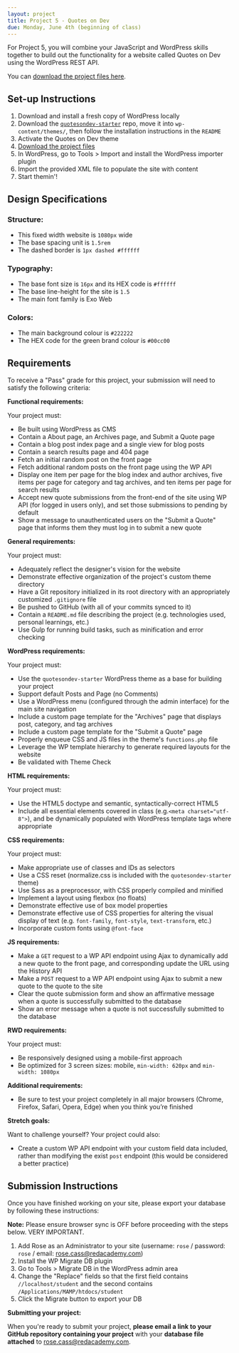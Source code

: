 ```yaml
---
layout: project
title: Project 5 - Quotes on Dev
due: Monday, June 4th (beginning of class)
---
```


For Project 5, you will combine your JavaScript and WordPress skills together to build out the functionality for a website called Quotes on Dev using the WordPress REST API.

You can [download the project files here](https://s3-us-west-2.amazonaws.com/red-wdp/project-files/project-05.zip).

## Set-up Instructions

1.  Download and install a fresh copy of WordPress locally
2.  Download the [`quotesondev-starter`](https://github.com/redacademy/quotesondev-starter) repo, move it into `wp-content/themes/`, then follow the installation instructions in the `README`
3.  Activate the Quotes on Dev theme
4.  [Download the project files](https://s3-us-west-2.amazonaws.com/red-wdp/project-files/project-05.zip)
5.  In WordPress, go to Tools > Import and install the WordPress importer plugin
6.  Import the provided XML file to populate the site with content
7.  Start themin'!

## Design Specifications

### Structure:

* This fixed width website is `1080px` wide
* The base spacing unit is `1.5rem`
* The dashed border is `1px dashed #ffffff`

### Typography:

* The base font size is `16px` and its HEX code is `#ffffff`
* The base line-height for the site is `1.5`
* The main font family is Exo Web

### Colors:

* The main background colour is `#222222`
* The HEX code for the green brand colour is `#00cc00`

## Requirements

To receive a "Pass" grade for this project, your submission will need to satisfy the following criteria:

**Functional requirements:**

Your project must:

* Be built using WordPress as CMS
* Contain a About page, an Archives page, and Submit a Quote page
* Contain a blog post index page and a single view for blog posts
* Contain a search results page and 404 page
* Fetch an initial random post on the front page
* Fetch additional random posts on the front page using the WP API
* Display one item per page for the blog index and author archives, five items per page for category and tag archives, and ten items per page for search results
* Accept new quote submissions from the front-end of the site using WP API (for logged in users only), and set those submissions to pending by default
* Show a message to unauthenticated users on the "Submit a Quote" page that informs them they must log in to submit a new quote

**General requirements:**

Your project must:

* Adequately reflect the designer's vision for the website
* Demonstrate effective organization of the project's custom theme directory
* Have a Git repository initialized in its root directory with an appropriately customized `.gitignore` file
* Be pushed to GitHub (with all of your commits synced to it)
* Contain a `README.md` file describing the project (e.g. technologies used, personal learnings, etc.)
* Use Gulp for running build tasks, such as minification and error checking

**WordPress requirements:**

Your project must:

* Use the `quotesondev-starter` WordPress theme as a base for building your project
* Support default Posts and Page (no Comments)
* Use a WordPress menu (configured through the admin interface) for the main site navigation
* Include a custom page template for the "Archives" page that displays post, category, and tag archives
* Include a custom page template for the "Submit a Quote" page
* Properly enqueue CSS and JS files in the theme's `functions.php` file
* Leverage the WP template hierarchy to generate required layouts for the website
* Be validated with Theme Check

**HTML requirements:**

Your project must:

* Use the HTML5 doctype and semantic, syntactically-correct HTML5
* Include all essential elements covered in class (e.g.`<meta charset="utf-8">`), and be dynamically populated with WordPress template tags where appropriate

**CSS requirements:**

Your project must:

* Make appropriate use of classes and IDs as selectors
* Use a CSS reset (normalize.css is included with the `quotesondev-starter` theme)
* Use Sass as a preprocessor, with CSS properly compiled and minified
* Implement a layout using flexbox (no floats)
* Demonstrate effective use of box model properties
* Demonstrate effective use of CSS properties for altering the visual display of text (e.g. `font-family`, `font-style`, `text-transform`, etc.)
* Incorporate custom fonts using `@font-face`

**JS requirements:**

* Make a `GET` request to a WP API endpoint using Ajax to dynamically add a new quote to the front page, and corresponding update the URL using the History API
* Make a `POST` request to a WP API endpoint using Ajax to submit a new quote to the quote to the site
* Clear the quote submission form and show an affirmative message when a quote is successfully submitted to the database
* Show an error message when a quote is not successfully submitted to the database

**RWD requirements:**

Your project must:

* Be responsively designed using a mobile-first approach
* Be optimized for 3 screen sizes: mobile, `min-width: 620px` and `min-width: 1080px`

**Additional requirements:**

* Be sure to test your project completely in all major browsers (Chrome, Firefox, Safari, Opera, Edge) when you think you’re finished

**Stretch goals:**

Want to challenge yourself? Your project could also:

* Create a custom WP API endpoint with your custom field data included, rather than modifying the exist `post` endpoint (this would be considered a better practice)

## Submission Instructions

Once you have finished working on your site, please export your database by following these instructions:

**Note:** Please ensure browser sync is OFF before proceeding with the steps below. VERY IMPORTANT.

1.  Add Rose as an Administrator to your site (username: `rose` / password: `rose` / email: rose.cass@redacademy.com)
2.  Install the WP Migrate DB plugin
3.  Go to Tools > Migrate DB in the WordPress admin area
4.  Change the "Replace" fields so that the first field contains `//localhost/student` and the second contains `/Applications/MAMP/htdocs/student`
5.  Click the Migrate button to export your DB

**Submitting your project:**

When you're ready to submit your project, **please email a link to your GitHub repository containing your project** with your **database file attached** to [rose.cass@redacademy.com](mailto:rose.cass@redacademy.com).
